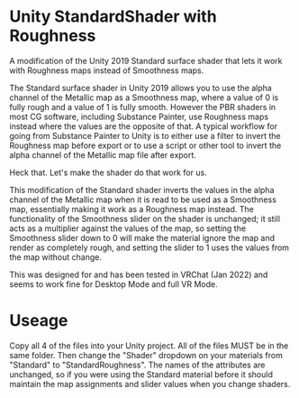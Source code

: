 # Unity StandardShader with Roughness
A modification of the Unity 2019 Standard surface shader that lets it work with Roughness maps instead of Smoothness maps.

The Standard surface shader in Unity 2019 allows you to use the alpha channel of the Metallic map as a Smoothness map, where a value of 0 is fully rough and a value of 1 is fully smooth.  However the PBR shaders in most CG software, including Substance Painter, use Roughness maps instead where the values are the opposite of that.  A typical workflow for going from Substance Painter to Unity is to either use a filter to invert the Roughness map before export or to use a script or other tool to invert the alpha channel of the Metallic map file after export.  

Heck that.  Let's make the shader do that work for us.  

This modification of the Standard shader inverts the values in the alpha channel of the Metallic map when it is read to be used as a Smoothness map, essentially making it work as a Roughness map instead.  The functionality of the Smoothness slider on the shader is unchanged; it still acts as a multiplier against the values of the map, so setting the Smoothness slider down to 0 will make the material ignore the map and render as completely rough, and setting the slider to 1 uses the values from the map without change.  

This was designed for and has been tested in VRChat (Jan 2022) and seems to work fine for Desktop Mode and full VR Mode.  

# Useage
Copy all 4 of the files into your Unity project.  All of the files MUST be in the same folder.  Then change the "Shader" dropdown on your materials from "Standard" to "StandardRoughness".  The names of the attributes are unchanged, so if you were using the Standard material before it should maintain the map assignments and slider values when you change shaders.  
